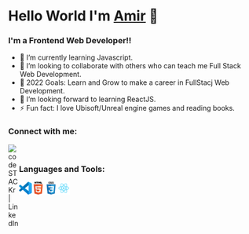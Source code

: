 

# Hello World I'm [Amir][website] 👋

### I'm a Frontend Web Developer!!

- 🌱 I’m currently learning Javascript.
- 👯 I’m looking to collaborate with others who can teach me Full Stack Web Development.
- 🥅 2022 Goals: Learn and Grow to make a career in FullStacj Web Development.
- 🤔 I’m looking forward to learning ReactJS.
- ⚡ Fun fact: I love Ubisoft/Unreal engine games and reading books.


### Connect with me:

[<img align="left" alt="codeSTACKr | LinkedIn" width="22px" src="https://cdn.jsdelivr.net/npm/simple-icons@v3/icons/linkedin.svg" />][linkedin]

<br />


### Languages and Tools:

<img align="left" alt="Visual Studio Code" width="26px" src="https://raw.githubusercontent.com/github/explore/80688e429a7d4ef2fca1e82350fe8e3517d3494d/topics/visual-studio-code/visual-studio-code.png" />
<img align="left" alt="HTML5" width="26px" src="https://raw.githubusercontent.com/github/explore/80688e429a7d4ef2fca1e82350fe8e3517d3494d/topics/html/html.png" />
<img align="left" alt="CSS3" width="26px" src="https://raw.githubusercontent.com/github/explore/80688e429a7d4ef2fca1e82350fe8e3517d3494d/topics/css/css.png" />
<img align="left" alt="REACTJS" width="26px" src="https://raw.githubusercontent.com/github/explore/80688e429a7d4ef2fca1e82350fe8e3517d3494d/topics/react/react.png" />

<br />

[website]: https://amirshaikh.netlify.app/
[linkedin]: https://www.linkedin.com/in/amir-shaikh-925224189/

